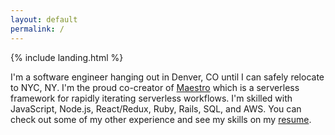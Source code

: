 ```yaml
---
layout: default
permalink: /
---
```


{% include landing.html %}

I'm a software engineer hanging out in Denver, CO until I can safely relocate to NYC, NY. I'm the proud co-creator of [Maestro](https://maestro-framework.github.io/ "Maestro") which is a serverless framework for rapidly iterating serverless workflows. I'm skilled with JavaScript, Node.js, React/Redux, Ruby, Rails, SQL, and AWS. You can check out some of my other experience and see my skills on my [resume](../assets/docs/torrel_moseley_resume.pdf "Resume").
